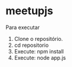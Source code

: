 # meetupjs

Para executar

1. Clone o repositório.
2. cd repositorio
3. Execute: npm install
4. Execute: node app.js
